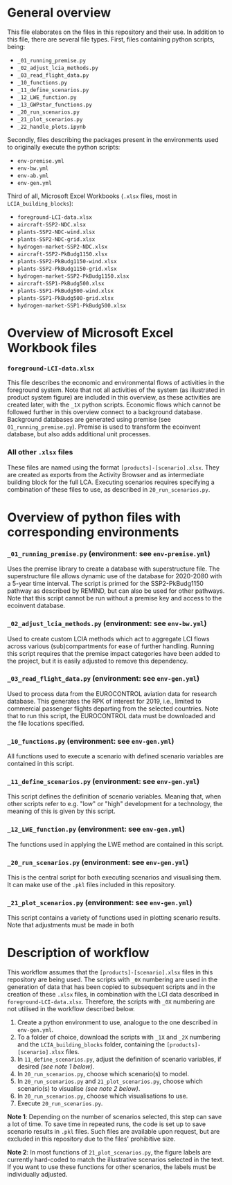 # General overview

This file elaborates on the files in this repository and their use. In addition to this file, there are several file types.
First, files containing python scripts, being:
- `_01_running_premise.py`
- `_02_adjust_lcia_methods.py`
- `_03_read_flight_data.py`
- `_10_functions.py`
- `_11_define_scenarios.py`
- `_12_LWE_function.py`
- `_13_GWPstar_functions.py`
- `_20_run_scenarios.py`
- `_21_plot_scenarios.py`
- `_22_handle_plots.ipynb`

Secondly, files describing the packages present in the environments used to originally execute the python scripts:
- `env-premise.yml`
- `env-bw.yml`
- `env-ab.yml`
- `env-gen.yml`

Third of all, Microsoft Excel Workbooks (`.xlsx` files, most in `LCIA_building_blocks`):
- `foreground-LCI-data.xlsx`
- `aircraft-SSP2-NDC.xlsx`
- `plants-SSP2-NDC-wind.xlsx`
- `plants-SSP2-NDC-grid.xlsx`
- `hydrogen-market-SSP2-NDC.xlsx`
- `aircraft-SSP2-PkBudg1150.xlsx`
- `plants-SSP2-PkBudg1150-wind.xlsx`
- `plants-SSP2-PkBudg1150-grid.xlsx`
- `hydrogen-market-SSP2-PkBudg1150.xlsx`
- `aircraft-SSP1-PkBudg500.xlsx`
- `plants-SSP1-PkBudg500-wind.xlsx`
- `plants-SSP1-PkBudg500-grid.xlsx`
- `hydrogen-market-SSP1-PkBudg500.xlsx`

# Overview of Microsoft Excel Workbook files

### `foreground-LCI-data.xlsx`
This file describes the economic and environmental flows of activities in the foreground system.
Note that not all activities of the system (as illustrated in product system figure) are included in this overview, as these activities are created later, with the `_1X` python scripts.
Economic flows which cannot be followed further in this overview connect to a background database.
Background databases are generated using premise (see `01_running_premise.py`).
Premise is used to transform the ecoinvent database, but also adds additional unit processes.

### All other `.xlsx` files
These files are named using the format `[products]-[scenario].xlsx`.
They are created as exports from the Activity Browser and as intermediate building block for the full LCA.
Executing scenarios requires specifying a combination of these files to use, as described in `20_run_scenarios.py`.

# Overview of python files with corresponding environments

### `_01_running_premise.py` (environment: see `env-premise.yml`)
Uses the premise library to create a database with superstructure file. 
The superstructure file allows dynamic use of the database for 2020-2080 with a 5-year time interval.
The script is primed for the SSP2-PkBudg1150 pathway as described by REMIND, but can also be used for other pathways.
Note that this script cannot be run without a premise key and access to the ecoinvent database.

### `_02_adjust_lcia_methods.py` (environment: see `env-bw.yml`)
Used to create custom LCIA methods which act to aggregate LCI flows across various (sub)compartments for ease of further handling.
Running this script requires that the premise impact categories have been added to the project, but it is easily adjusted to remove this dependency.

### `_03_read_flight_data.py` (environment: see `env-gen.yml`)
Used to process data from the EUROCONTROL aviation data for research database.
This generates the RPK of interest for 2019, i.e., limited to commercial passenger flights departing from the selected countries.
Note that to run this script, the EUROCONTROL data must be downloaded and the file locations specified.

### `_10_functions.py` (environment: see `env-gen.yml`)
All functions used to execute a scenario with defined scenario variables are contained in this script.

### `_11_define_scenarios.py` (environment: see `env-gen.yml`)
This script defines the definition of scenario variables.
Meaning that, when other scripts refer to e.g. "low" or "high" development for a technology, the meaning of this is given by this script.

### `_12_LWE_function.py` (environment: see `env-gen.yml`)
The functions used in applying the LWE method are contained in this script.

### `_20_run_scenarios.py` (environment: see `env-gen.yml`)
This is the central script for both executing scenarios and visualising them.
It can make use of the `.pkl` files included in this repository.

### `_21_plot_scenarios.py` (environment: see `env-gen.yml`)
This script contains a variety of functions used in plotting scenario results.
Note that adjustments must be made in both 

# Description of workflow
This workflow assumes that the `[products]-[scenario].xlsx` files in this repository are being used.
The scripts with `_0X` numbering are used in the generation of data that has been copied to subsequent scripts and in the creation of these `.xlsx` files, in combination with the LCI data described in `foreground-LCI-data.xlsx`. 
Therefore, the scripts with `_0X` numbering are not utilised in the workflow described below.

1. Create a python environment to use, analogue to the one described in `env-gen.yml`.
2. To a folder of choice, download the scripts with `_1X` and `_2X` numbering and the `LCIA_building_blocks` folder, containing the `[products]-[scenario].xlsx` files.
3. In `11_define_scenarios.py`, adjust the definition of scenario variables, if desired *(see note 1 below)*.
4. In `20_run_scenarios.py`, choose which scenario(s) to model.
5. In `20_run_scenarios.py` and `21_plot_scenarios.py`, choose which scenario(s) to visualise *(see note 2 below)*.
6. In `20_run_scenarios.py`, choose which visualisations to use.
7. Execute `20_run_scenarios.py`.

**Note 1**: Depending on the number of scenarios selected, this step can save a lot of time. To save time in repeated runs, the code is set up to save scenario results in `.pkl` files. Such files are available upon request, but are excluded in this repository due to the files' prohibitive size.

**Note 2**: In most functions of `21_plot_scenarios.py`, the figure labels are currently hard-coded to match the illustrative scenarios selected in the text.
If you want to use these functions for other scenarios, the labels must be individually adjusted.